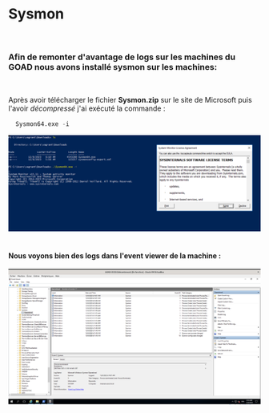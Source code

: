 # Sysmon
<br>

### Afin de remonter d'avantage de logs sur les machines du GOAD nous avons installé sysmon sur les machines:

<br>

Après avoir télécharger le fichier **Sysmon.zip** sur le site de Microsoft puis l'avoir *décompressé* j'ai exécuté la commande :
```python
  Sysmon64.exe -i
```

![Alt text](img/cmd-sysmon.png)
<br>
<br>
#### Nous voyons bien des logs dans l'event viewer de la machine :

![Alt text](img/logs-sysmon.png)

